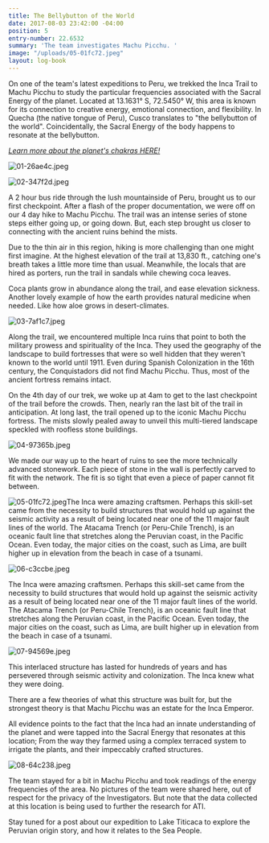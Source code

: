 ```yaml
---
title: The Bellybutton of the World
date: 2017-08-03 23:42:00 -04:00
position: 5
entry-number: 22.6532
summary: 'The team investigates Machu Picchu. '
image: "/uploads/05-01fc72.jpeg"
layout: log-book
---
```


On one of the team's latest expeditions to Peru, we trekked the Inca Trail to Machu Picchu to study the particular frequencies associated with the Sacral Energy of the planet. Located at 13.1631° S, 72.5450° W, this area is known for its connection to creative energy, emotional connection, and flexibility. In Quecha (the native tongue of Peru), Cusco translates to "the bellybutton of the world". Coincidentally, the Sacral Energy of the body happens to resonate at the bellybutton.

*[Learn more about the planet's chakras HERE!](https://ancienttruthinvestigators.squarespace.com/news/2015/2/18/its-all-connected)*

![01-26ae4c.jpeg](/uploads/01-26ae4c.jpeg)

![02-347f2d.jpeg](/uploads/02-347f2d.jpeg)

A 2 hour bus ride through the lush mountainside of Peru, brought us to our first checkpoint. After a flash of the proper documentation, we were off on our 4 day hike to Machu Picchu. The trail was an intense series of stone steps either going up, or going down. But, each step brought us closer to connecting with the ancient ruins behind the mists.

Due to the thin air in this region, hiking is more challenging than one might first imagine. At the highest elevation of the trail at 13,830 ft., catching one's breath takes a little more time than usual. Meanwhile, the locals that are hired as porters, run the trail in sandals while chewing coca leaves.

Coca plants grow in abundance along the trail, and ease elevation sickness. Another lovely example of how the earth provides natural medicine when needed. Like how aloe grows in desert-climates.

![03-7af1c7.jpeg](/uploads/03-7af1c7.jpeg)

Along the trail, we encountered multiple Inca ruins that point to both the military prowess and spirituality of the Inca. They used the geography of the landscape to build fortresses that were so well hidden that they weren't known to the world until 1911. Even during Spanish Colonization in the 16th century, the Conquistadors did not find Machu Picchu. Thus, most of the ancient fortress remains intact.

On the 4th day of our trek, we woke up at 4am to get to the last checkpoint of the trail before the crowds. Then, nearly ran the last bit of the trail in anticipation. At long last, the trail opened up to the iconic Machu Picchu fortress. The mists slowly pealed away to unveil this multi-tiered landscape speckled with roofless stone buildings.

![04-97365b.jpeg](/uploads/04-97365b.jpeg)

We made our way up to the heart of ruins to see the more technically advanced stonework. Each piece of stone in the wall is perfectly carved to fit with the network. The fit is so tight that even a piece of paper cannot fit between.

![05-01fc72.jpeg](/uploads/05-01fc72.jpeg)The Inca were amazing craftsmen. Perhaps this skill-set came from the necessity to build structures that would hold up against the seismic activity as a result of being located near one of the 11 major fault lines of the world. The Atacama Trench (or Peru-Chile Trench), is an oceanic fault line that stretches along the Peruvian coast, in the Pacific Ocean. Even today, the major cities on the coast, such as Lima, are built higher up in elevation from the beach in case of a tsunami.

![06-c3ccbe.jpeg](/uploads/06-c3ccbe.jpeg)

The Inca were amazing craftsmen. Perhaps this skill-set came from the necessity to build structures that would hold up against the seismic activity as a result of being located near one of the 11 major fault lines of the world. The Atacama Trench (or Peru-Chile Trench), is an oceanic fault line that stretches along the Peruvian coast, in the Pacific Ocean. Even today, the major cities on the coast, such as Lima, are built higher up in elevation from the beach in case of a tsunami.

![07-94569e.jpeg](/uploads/07-94569e.jpeg)

This interlaced structure has lasted for hundreds of years and has persevered through seismic activity and colonization. The Inca knew what they were doing.

There are a few theories of what this structure was built for, but the strongest theory is that Machu Picchu was an estate for the Inca Emperor.

All evidence points to the fact that the Inca had an innate understanding of the planet and were tapped into the Sacral Energy that resonates at this location; From the way they farmed using a complex terraced system to irrigate the plants, and their impeccably crafted structures.

![08-64c238.jpeg](/uploads/08-64c238.jpeg)

The team stayed for a bit in Machu Picchu and took readings of the energy frequencies of the area. No pictures of the team were shared here, out of respect for the privacy of the Investigators. But note that the data collected at this location is being used to further the research for ATI.

Stay tuned for a post about our expedition to Lake Titicaca to explore the Peruvian origin story, and how it relates to the Sea People.